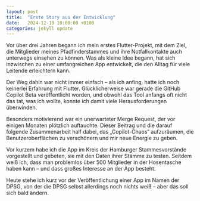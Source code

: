 ```yaml
---
layout: post
title:  "Erste Story aus der Entwicklung"
date:   2024-12-10 10:00:00 +0100
categories: jekyll update
---
```


Vor über drei Jahren begann ich mein erstes Flutter-Projekt, mit dem Ziel, die Mitglieder meines Pfadfinderstammes und ihre Notfallkontakte auch unterwegs einsehen zu können. Was als kleine Idee begann, hat sich inzwischen zu einer umfangreichen App entwickelt, die den Alltag für viele Leitende erleichtern kann. 

Der Weg dahin war nicht immer einfach – als ich anfing, hatte ich noch keinerlei Erfahrung mit Flutter. Glücklicherweise war gerade die GitHub Copilot Beta veröffentlicht worden, und obwohl das Tool anfangs oft nicht das tat, was ich wollte, konnte ich damit viele Herausforderungen überwinden.

Besonders motivierend war ein unerwarteter Merge Request, der vor einigen Monaten plötzlich auftauchte. Dieser Beitrag und die darauf folgende Zusammenarbeit half dabei, das „Copilot-Chaos“ aufzuräumen, die Benutzeroberflächen zu verschönern und mir neue Energie zu geben.

Vor kurzem habe ich die App im Kreis der Hamburger Stammesvorstände vorgestellt und gebeten, sie mit den Daten ihrer Stämme zu testen. Seitdem weiß ich, dass man problemlos über 500 Mitglieder in der Hosentasche haben kann – und dass großes Interesse an der App besteht.

Heute stehe ich kurz vor der Veröffentlichung einer App im Namen der DPSG, von der die DPSG selbst allerdings noch nichts weiß – aber das soll sich bald ändern.

